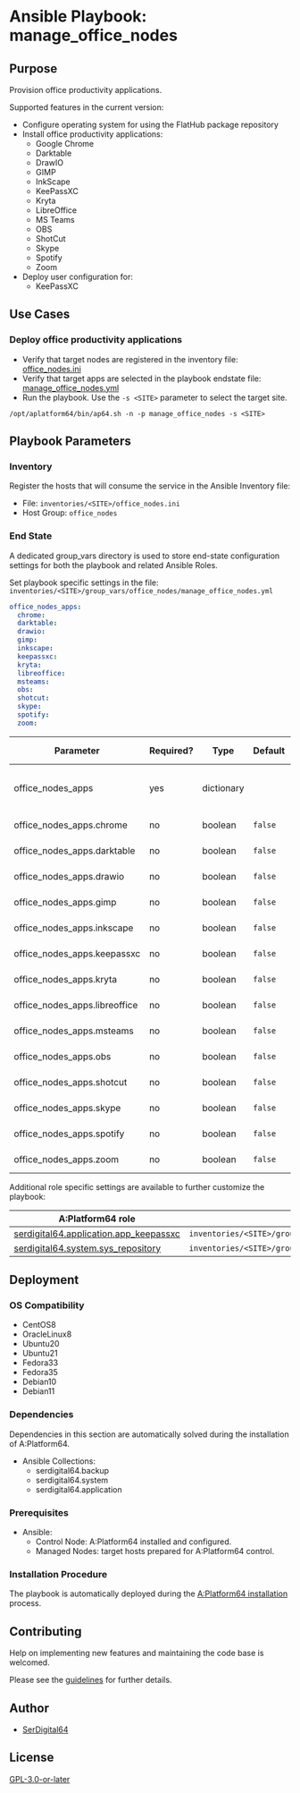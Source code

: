 # Ansible Playbook: manage_office_nodes

## Purpose

Provision office productivity applications.

Supported features in the current version:

- Configure operating system for using the FlatHub package repository
- Install office productivity applications:
  - Google Chrome
  - Darktable
  - DrawIO
  - GIMP
  - InkScape
  - KeePassXC
  - Kryta
  - LibreOffice
  - MS Teams
  - OBS
  - ShotCut
  - Skype
  - Spotify
  - Zoom
- Deploy user configuration for:
  - KeePassXC

## Use Cases

### Deploy office productivity applications

- Verify that target nodes are registered in the inventory file: [office_nodes.ini](#inventory)
- Verify that target apps are selected in the playbook endstate file: [manage_office_nodes.yml](#end-state)
- Run the playbook. Use the `-s <SITE>` parameter to select the target site.

```shell
/opt/aplatform64/bin/ap64.sh -n -p manage_office_nodes -s <SITE>
```

## Playbook Parameters

### Inventory

Register the hosts that will consume the service in the Ansible Inventory file:

- File: `inventories/<SITE>/office_nodes.ini`
- Host Group: `office_nodes`

### End State

A dedicated group_vars directory is used to store end-state configuration settings for both the playbook and related Ansible Roles.

Set playbook specific settings in the file: `inventories/<SITE>/group_vars/office_nodes/manage_office_nodes.yml`

```yaml
office_nodes_apps:
  chrome:
  darktable:
  drawio:
  gimp:
  inkscape:
  keepassxc:
  kryta:
  libreoffice:
  msteams:
  obs:
  shotcut:
  skype:
  spotify:
  zoom:
```

| Parameter                     | Required? | Type       | Default | Purpose / Value                           |
| ----------------------------- | --------- | ---------- | ------- | ----------------------------------------- |
| office_nodes_apps             | yes       | dictionary |         | Define what applications will be deployed |
| office_nodes_apps.chrome      | no        | boolean    | `false` | Deploy the application?                   |
| office_nodes_apps.darktable   | no        | boolean    | `false` | Deploy the application?                   |
| office_nodes_apps.drawio      | no        | boolean    | `false` | Deploy the application?                   |
| office_nodes_apps.gimp        | no        | boolean    | `false` | Deploy the application?                   |
| office_nodes_apps.inkscape    | no        | boolean    | `false` | Deploy the application?                   |
| office_nodes_apps.keepassxc   | no        | boolean    | `false` | Deploy the application?                   |
| office_nodes_apps.kryta       | no        | boolean    | `false` | Deploy the application?                   |
| office_nodes_apps.libreoffice | no        | boolean    | `false` | Deploy the application?                   |
| office_nodes_apps.msteams     | no        | boolean    | `false` | Deploy the application?                   |
| office_nodes_apps.obs         | no        | boolean    | `false` | Deploy the application?                   |
| office_nodes_apps.shotcut     | no        | boolean    | `false` | Deploy the application?                   |
| office_nodes_apps.skype       | no        | boolean    | `false` | Deploy the application?                   |
| office_nodes_apps.spotify     | no        | boolean    | `false` | Deploy the application?                   |
| office_nodes_apps.zoom        | no        | boolean    | `false` | Deploy the application?                   |

Additional role specific settings are available to further customize the playbook:

| A:Platform64 role                                                                   | group_vars file                                                 |
| ----------------------------------------------------------------------------------- | --------------------------------------------------------------- |
| [serdigital64.application.app_keepassxc](../roles/app_keepassxc.md#role-parameters) | `inventories/<SITE>/group_vars/office_nodes/app_keepassxc.yml`  |
| [serdigital64.system.sys_repository](../roles/sys_repository.md#role-parameters)    | `inventories/<SITE>/group_vars/office_nodes/sys_repository.yml` |

## Deployment

### OS Compatibility

- CentOS8
- OracleLinux8
- Ubuntu20
- Ubuntu21
- Fedora33
- Fedora35
- Debian10
- Debian11

### Dependencies

Dependencies in this section are automatically solved during the installation of A:Platform64.

- Ansible Collections:
  - serdigital64.backup
  - serdigital64.system
  - serdigital64.application

### Prerequisites

- Ansible:
  - Control Node: A:Platform64 installed and configured.
  - Managed Nodes: target hosts prepared for A:Platform64 control.

### Installation Procedure

The playbook is automatically deployed during the [A:Platform64 installation](/#installation) process.

## Contributing

Help on implementing new features and maintaining the code base is welcomed.

Please see the [guidelines](https://aplatform64.readthedocs.io/en/latest/contributing/CONTRIBUTING) for further details.

## Author

- [SerDigital64](https://serdigital64.github.io/)

## License

[GPL-3.0-or-later](https://www.gnu.org/licenses/gpl-3.0.txt)
